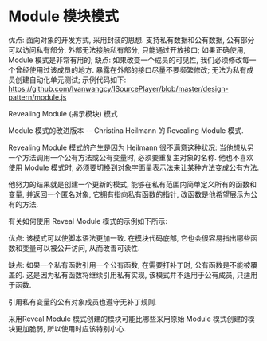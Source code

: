 # Module 模块模式
优点:
面向对象的开发方式, 采用封装的思想.
支持私有数据和公有数据, 公有部分可以访问私有部分, 外部无法接触私有部分, 只能通过开放接口;
如果正确使用, Module 模式是非常有用的;
缺点:
如果改变一个成员的可见性, 我们必须修改每一个曾经使用过该成员的地方. 暴露在外部的接口尽量不要频繁修改;
无法为私有成员创建自动化单元测试;
示例代码如下:
https://github.com/Ivanwangcy/ISourcePlayer/blob/master/design-pattern/module.js


Revealing Module (揭示模块) 模式

Module 模式的改进版本 -- Christina Heilmann 的 Revealing Module 模式.

Revealing Module 模式的产生是因为 Heilmann 很不满意这种状况:
当他想从另一个方法调用一个公有方法或公有变量时, 必须要重复主对象的名称. 他也不喜欢使用 Module 模式时, 必须要切换到对象字面量表示法来让某种方法变成公有方法.

他努力的结果就是创建一个更新的模式, 能够在私有范围内简单定义所有的函数和变量, 并返回一个匿名对象, 它拥有指向私有函数的指针, 改函数是他希望展示为公有的方法.

有关如何使用 Reveal Module 模式的示例如下所示:


优点:
该模式可以使脚本语法更加一致. 在模块代码底部, 它也会很容易指出哪些函数和变量可以被公开访问, 从而改善可读性.

缺点:
如果一个私有函数引用一个公有函数, 在需要打补丁时, 公有函数是不能被覆盖的. 这是因为私有函数将继续引用私有实现, 该模式并不适用于公有成员, 只适用于函数.

引用私有变量的公有对象成员也遵守无补丁规则.

采用Reveal Module 模式创建的模块可能比哪些采用原始 Module 模式创建的模块更加脆弱, 所以使用时应该特别小心.
